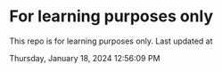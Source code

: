 # For learning purposes only
This repo is for learning purposes only.
Last updated at

Thursday, January 18, 2024 12:56:09 PM

